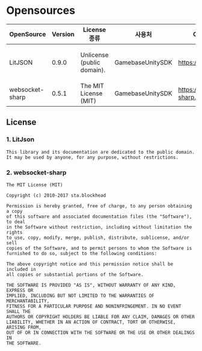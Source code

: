 # Opensources

| OpenSource | Version | License 종류 | 사용처 | OpenSource Repository | 기타 |
| ---------- | ------- | ---------- | --- | --------------------- | --- |
| LitJSON | 0.9.0 | Unlicense (public domain). | GamebaseUnitySDK | https://lbv.github.io/litjson/ | JsonString과 VO instance 연동 |
| websocket-sharp | 0.5.1 | The MIT License (MIT) | GamebaseUnitySDK | https://github.com/sta/websocket-sharp.git | LightHouse 연동 |

## License

### 1. LitJson

```
This library and its documentation are dedicated to the public domain.
It may be used by anyone, for any purpose, without restrictions.
```

### 2. websocket-sharp

```
The MIT License (MIT)

Copyright (c) 2010-2017 sta.blockhead

Permission is hereby granted, free of charge, to any person obtaining a copy
of this software and associated documentation files (the "Software"), to deal
in the Software without restriction, including without limitation the rights
to use, copy, modify, merge, publish, distribute, sublicense, and/or sell
copies of the Software, and to permit persons to whom the Software is
furnished to do so, subject to the following conditions:

The above copyright notice and this permission notice shall be included in
all copies or substantial portions of the Software.

THE SOFTWARE IS PROVIDED "AS IS", WITHOUT WARRANTY OF ANY KIND, EXPRESS OR
IMPLIED, INCLUDING BUT NOT LIMITED TO THE WARRANTIES OF MERCHANTABILITY,
FITNESS FOR A PARTICULAR PURPOSE AND NONINFRINGEMENT. IN NO EVENT SHALL THE
AUTHORS OR COPYRIGHT HOLDERS BE LIABLE FOR ANY CLAIM, DAMAGES OR OTHER
LIABILITY, WHETHER IN AN ACTION OF CONTRACT, TORT OR OTHERWISE, ARISING FROM,
OUT OF OR IN CONNECTION WITH THE SOFTWARE OR THE USE OR OTHER DEALINGS IN
THE SOFTWARE.

```

